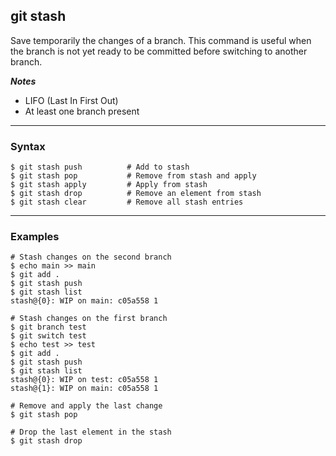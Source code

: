 ## git stash
Save temporarily the changes of a branch. This command is useful when the 
branch is not yet ready to be committed before switching to another branch. 

***Notes***

- LIFO (Last In First Out)
- At least one branch present



-------------------------------------------------------------------------------
### Syntax
```shell
$ git stash push          # Add to stash
$ git stash pop           # Remove from stash and apply
$ git stash apply         # Apply from stash                       
$ git stash drop          # Remove an element from stash
$ git stash clear         # Remove all stash entries
```

-------------------------------------------------------------------------------
### Examples
```shell
# Stash changes on the second branch
$ echo main >> main
$ git add .
$ git stash push
$ git stash list
stash@{0}: WIP on main: c05a558 1

# Stash changes on the first branch
$ git branch test
$ git switch test
$ echo test >> test
$ git add .
$ git stash push
$ git stash list
stash@{0}: WIP on test: c05a558 1
stash@{1}: WIP on main: c05a558 1

# Remove and apply the last change
$ git stash pop

# Drop the last element in the stash
$ git stash drop

```

